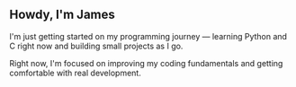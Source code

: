 ## Howdy, I'm James

I'm just getting started on my programming journey — learning Python and C right now and building small projects as I go.

Right now, I'm focused on improving my coding fundamentals and getting comfortable with real development.
